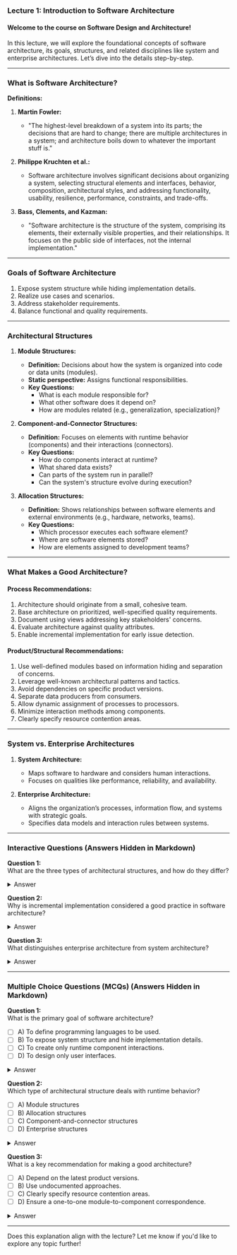 ### Lecture 1: Introduction to Software Architecture

#### **Welcome to the course on Software Design and Architecture!**  
In this lecture, we will explore the foundational concepts of software architecture, its goals, structures, and related disciplines like system and enterprise architectures. Let’s dive into the details step-by-step.

---

### **What is Software Architecture?**

**Definitions:**
1. **Martin Fowler:**  
   - "The highest-level breakdown of a system into its parts; the decisions that are hard to change; there are multiple architectures in a system; and architecture boils down to whatever the important stuff is."

2. **Philippe Kruchten et al.:**  
   - Software architecture involves significant decisions about organizing a system, selecting structural elements and interfaces, behavior, composition, architectural styles, and addressing functionality, usability, resilience, performance, constraints, and trade-offs.

3. **Bass, Clements, and Kazman:**  
   - "Software architecture is the structure of the system, comprising its elements, their externally visible properties, and their relationships. It focuses on the public side of interfaces, not the internal implementation."

---

### **Goals of Software Architecture**
1. Expose system structure while hiding implementation details.
2. Realize use cases and scenarios.
3. Address stakeholder requirements.
4. Balance functional and quality requirements.

---

### **Architectural Structures**

1. **Module Structures:**  
   - **Definition:** Decisions about how the system is organized into code or data units (modules).  
   - **Static perspective:** Assigns functional responsibilities.  
   - **Key Questions:**
     - What is each module responsible for?
     - What other software does it depend on?
     - How are modules related (e.g., generalization, specialization)?

2. **Component-and-Connector Structures:**  
   - **Definition:** Focuses on elements with runtime behavior (components) and their interactions (connectors).  
   - **Key Questions:**
     - How do components interact at runtime?
     - What shared data exists?
     - Can parts of the system run in parallel?
     - Can the system's structure evolve during execution?

3. **Allocation Structures:**  
   - **Definition:** Shows relationships between software elements and external environments (e.g., hardware, networks, teams).  
   - **Key Questions:**
     - Which processor executes each software element?
     - Where are software elements stored?
     - How are elements assigned to development teams?

---

### **What Makes a Good Architecture?**

#### **Process Recommendations:**
1. Architecture should originate from a small, cohesive team.
2. Base architecture on prioritized, well-specified quality requirements.
3. Document using views addressing key stakeholders' concerns.
4. Evaluate architecture against quality attributes.
5. Enable incremental implementation for early issue detection.

#### **Product/Structural Recommendations:**
1. Use well-defined modules based on information hiding and separation of concerns.
2. Leverage well-known architectural patterns and tactics.
3. Avoid dependencies on specific product versions.
4. Separate data producers from consumers.
5. Allow dynamic assignment of processes to processors.
6. Minimize interaction methods among components.
7. Clearly specify resource contention areas.

---

### **System vs. Enterprise Architectures**

1. **System Architecture:**  
   - Maps software to hardware and considers human interactions.
   - Focuses on qualities like performance, reliability, and availability.

2. **Enterprise Architecture:**  
   - Aligns the organization’s processes, information flow, and systems with strategic goals.
   - Specifies data models and interaction rules between systems.

---

### Interactive Questions (Answers Hidden in Markdown)

**Question 1:**  
What are the three types of architectural structures, and how do they differ?

<details>
<summary>Answer</summary>
Module structures focus on static organization (e.g., functional responsibilities); component-and-connector structures emphasize runtime interactions (e.g., components, connectors); allocation structures relate software to external environments (e.g., processors, teams).  
</details>

**Question 2:**  
Why is incremental implementation considered a good practice in software architecture?

<details>
<summary>Answer</summary>
Incremental implementation enables early issue detection, avoids large-scale integration problems, and ensures continuous feedback.  
</details>

**Question 3:**  
What distinguishes enterprise architecture from system architecture?

<details>
<summary>Answer</summary>
Enterprise architecture aligns software systems with business processes and strategic goals, while system architecture focuses on mapping software to hardware and addressing system qualities like performance and reliability.  
</details>

---

### Multiple Choice Questions (MCQs) (Answers Hidden in Markdown)

**Question 1:**  
What is the primary goal of software architecture?  
- [ ] A) To define programming languages to be used.  
- [ ] B) To expose system structure and hide implementation details.  
- [ ] C) To create only runtime component interactions.  
- [ ] D) To design only user interfaces.

<details>
<summary>Answer</summary>
B) To expose system structure and hide implementation details.  
</details>

**Question 2:**  
Which type of architectural structure deals with runtime behavior?  
- [ ] A) Module structures  
- [ ] B) Allocation structures  
- [ ] C) Component-and-connector structures  
- [ ] D) Enterprise structures

<details>
<summary>Answer</summary>
C) Component-and-connector structures  
</details>

**Question 3:**  
What is a key recommendation for making a good architecture?  
- [ ] A) Depend on the latest product versions.  
- [ ] B) Use undocumented approaches.  
- [ ] C) Clearly specify resource contention areas.  
- [ ] D) Ensure a one-to-one module-to-component correspondence.

<details>
<summary>Answer</summary>
C) Clearly specify resource contention areas.  
</details>

---

Does this explanation align with the lecture? Let me know if you'd like to explore any topic further!

